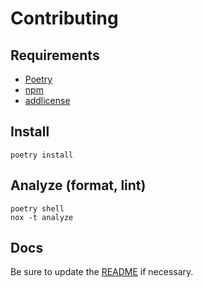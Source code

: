 # Contributing

## Requirements

- [Poetry][poetry]
- [npm][npm]
- [addlicense][addlicense]

## Install

```shell
poetry install
```

## Analyze (format, lint)

```shell
poetry shell
nox -t analyze
```

## Docs

Be sure to update the [README](./README.md) if necessary.

<!-- markdownlint-disable line-length -->

[poetry]: https://python-poetry.org/docs/#installation
[npm]: https://docs.npmjs.com/downloading-and-installing-node-js-and-npm
[addlicense]: https://github.com/google/addlicense
